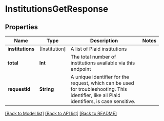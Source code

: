 # InstitutionsGetResponse

## Properties
Name | Type | Description | Notes
------------ | ------------- | ------------- | -------------
**institutions** | [Institution] | A list of Plaid institutions | 
**total** | **Int** | The total number of institutions available via this endpoint | 
**requestId** | **String** | A unique identifier for the request, which can be used for troubleshooting. This identifier, like all Plaid identifiers, is case sensitive. | 

[[Back to Model list]](../README.md#documentation-for-models) [[Back to API list]](../README.md#documentation-for-api-endpoints) [[Back to README]](../README.md)


